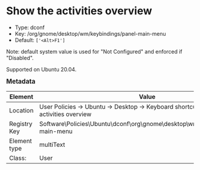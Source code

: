 # Show the activities overview

- Type: dconf
- Key: /org/gnome/desktop/wm/keybindings/panel-main-menu
- Default: `['<Alt>F1']`

Note: default system value is used for "Not Configured" and enforced if "Disabled".

Supported on Ubuntu 20.04.



<span style="font-size: larger;">**Metadata**</span>

| Element      | Value            |
| ---          | ---              |
| Location     | User Policies -> Ubuntu -> Desktop -> Keyboard shortcuts -> Show the activities overview    |
| Registry Key | Software\Policies\Ubuntu\dconf\org\gnome\desktop\wm\keybindings\panel-main-menu         |
| Element type | multiText |
| Class:       | User       |
